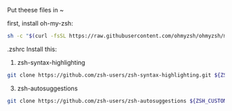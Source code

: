 Put theese files in ~

first, install oh-my-zsh:
```sh
sh -c "$(curl -fsSL https://raw.githubusercontent.com/ohmyzsh/ohmyzsh/master/tools/install.sh)"
```
.zshrc
Install this:
1. zsh-syntax-highlighting
  ```sh
  git clone https://github.com/zsh-users/zsh-syntax-highlighting.git ${ZSH_CUSTOM:-~/.oh-my-zsh/custom}/plugins/zsh-syntax-highlighting
  ```
3. zsh-autosuggestions
  ```sh
  git clone https://github.com/zsh-users/zsh-autosuggestions ${ZSH_CUSTOM:-~/.oh-my-zsh/custom}/plugins/zsh-autosuggestions
  ```
